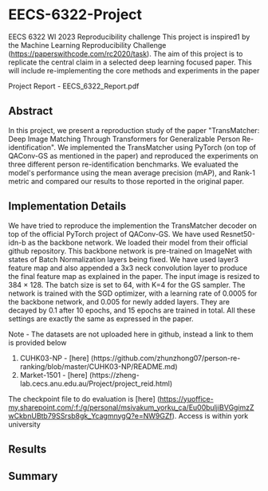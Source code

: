 # EECS-6322-Project
EECS 6322 WI 2023 Reproducibility challenge
This project is inspired1 by the Machine Learning Reproducibility Challenge
(https://paperswithcode.com/rc2020/task). The aim of this project is to
replicate the central claim in a selected deep learning focused paper. This
will include re-implementing the core methods and experiments in the paper

Project Report - EECS_6322_Report.pdf

## Abstract
In this project, we present a reproduction study of the paper "TransMatcher: Deep Image Matching Through Transformers for Generalizable Person Re-identification". We implemented the TransMatcher using PyTorch (on top of QAConv-GS as mentioned in the paper) and reproduced the experiments on three different person re-identification benchmarks. We evaluated the model's performance using the mean average precision (mAP), and Rank-1 metric and compared our results to those reported in the original paper.

## Implementation Details

We have tried to reproduce the implemention the TransMatcher decoder on top of the official PyTorch project of QAConv-GS. We have used Resnet50-idn-b as the backbone network. We loaded their model from their official github repository. This backbone network is pre-trained on ImageNet with states of Batch Normalization layers being fixed. We have used layer3 feature map and also appended a 3x3 neck convolution layer to produce the final feature map as explained in the paper. The input image is resized to 384 × 128. The batch size is set to 64, with K=4 for the GS sampler. The network is trained with the SGD optimizer, with a learning rate of 0.0005 for the backbone network, and 0.005 for newly added layers. They are decayed by 0.1 after 10 epochs, and 15 epochs are trained in total. All these settings are exactly the same as expressed in the paper.

Note - The datasets are not uploaded here in github, instead a link to them is provided below
<ol>
  <li>CUHK03-NP - [here] (https://github.com/zhunzhong07/person-re-ranking/blob/master/CUHK03-NP/README.md)</li>
  <li>Market-1501 - [here] (https://zheng-lab.cecs.anu.edu.au/Project/project_reid.html)</li>
</ol> 

The checkpoint file to do evaluation is [here] (https://yuoffice-my.sharepoint.com/:f:/g/personal/msivakum_yorku_ca/Eu00buljiBVGgimzZwCkbnUBtb79SSrsb8gk_YcagmnygQ?e=NW9GZf). Access is within york university

## Results

## Summary

